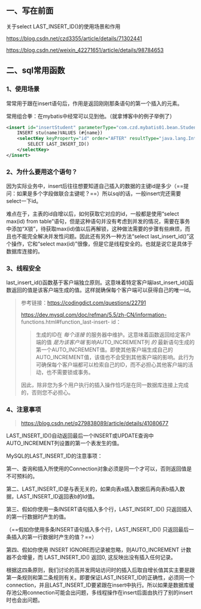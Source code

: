 ## 一、写在前面

关于select LAST_INSERT_ID()的使用场景和作用

https://blog.csdn.net/czd3355/article/details/71302441

https://blog.csdn.net/weixin_42271651/article/details/98784653



## 二、sql常用函数

### 1、使用场景

常常用于跟在insert语句后，作用是返回刚刚那条语句的第一个插入的元素。

常用组合拳：在mybatis中经常可以见到他。（就拿博客中的例子举例了）

```xml
<insert id="insertStudent" parameterType="com.czd.mybatis01.bean.Student">
    INSERT stu(name)VALUES (#{name})
    <selectKey keyProperty="id" order="AFTER" resultType="java.lang.Integer">
        SELECT LAST_INSERT_ID()
    </selectKey>
</insert>
```

### 2、为什么要用这个语句？

因为实际业务中，insert后往往想要知道自己插入的数据的主键id是多少（==提问：如果是多个字段做联合主键呢？==）所以sql的话，一般insert完还需要select一下id。

难点在于，主表的id自增以后，如何获取它对应的id，一般都是使用“select max(id) from table”语句，但是这种语句并没有考虑到并发的情况，需要在事务中添加“X锁”，待获取max(id)值以后再解锁，这种做法需要的步骤有些麻烦，而且也不能完全解决并发性问题。因此还有另外一种方法“select last_insert_id()”这个操作，它和“select max(id)”很像，但是它是线程安全的。也就是说它是具体于数据库连接的。

### 3、线程安全

last_insert_id()函数基于客户端独立原则。这意味着特定客户端last_insert_id()函数返回的值是该客户端生成的值。这样就确保每个客户端可以获得自己的唯一id。

> 参考链接：https://codingdict.com/questions/22791
>
> https://dev.mysql.com/doc/refman/5.5/zh-CN/information-
> functions.html#function_last-insert-
> id：
>
> > 生成的ID在 *每个连接* 的服务器中维护。这意味着函数返回给定客户端的值 *是为该客户端* 影响AUTO_INCREMENT列 *的*
> > 最新语句生成的第一个AUTO_INCREMENT值。即使其他客户端生成自己的AUTO_INCREMENT值，该值也不会受到其他客户端的影响。此行为可确保每个客户端都可以检索自己的ID，而不必担心其他客户端的活动，也不需要锁或事务。
>
> 因此，除非您为多个用户执行的插入操作恰巧是在同一数据库连接上完成的，否则您不必担心。

### 4、注意事项

> https://blog.csdn.net/q279838089/article/details/41080677

LAST_INSERT_ID()自动返回最后一个INSERT或UPDATE查询中AUTO_INCREMENT列设置的第一个表发生的值。

MySQL的LAST_INSERT_ID的注意事项：
 

第一、查询和插入所使用的Connection对象必须是同一个才可以，否则返回值是不可预料的。

第二、LAST_INSERT_ID是与表无关的，如果向表a插入数据后再向表b插入数据，LAST_INSERT_ID返回表b的Id值。  

第三、假如你使用一条INSERT语句插入多个行，LAST_INSERT_ID() 只返回插入的第一行数据时产生的值。

（==假如你使用多条INSERT语句插入多个行，LAST_INSERT_ID() 只返回最后一条插入的第一行数据时产生的值？==）

第四、假如你使用 INSERT IGNORE而记录被忽略，则AUTO_INCREMENT 计数器不会增量，而 LAST_INSERT_ID() 返回0, 这反映出没有插入任何记录。

 

根据这四条原则，我们讨论的高并发网站访问时的插入后取自增长值其实主要是跟第一条规则和第二条规则有关。即要保证LAST_INSERT_ID的正确性，必须同一个connection，并且LAST_INSERT_ID要紧跟在insert中执行。所以如果是数据库缓存池公用connection可能会出问题，多线程操作在insert后面由执行了别的insert时也会出问题。
